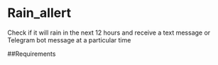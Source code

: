 # Rain_allert
<h> Check if it will rain in the next 12 hours and receive a text message or Telegram bot message at a particular time </h>

##Requirements
